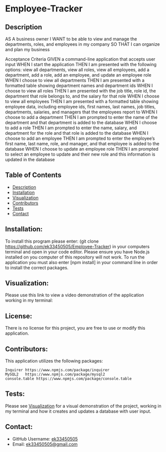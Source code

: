 # Employee-Tracker

## Description

AS A business owner
I WANT to be able to view and manage the departments, roles, and employees in my company
SO THAT I can organize and plan my business

Acceptance Criteria
GIVEN a command-line application that accepts user input
WHEN I start the application
THEN I am presented with the following options: view all departments, view all roles, view all employees, add a department, add a role, add an employee, and update an employee role
WHEN I choose to view all departments
THEN I am presented with a formatted table showing department names and department ids
WHEN I choose to view all roles
THEN I am presented with the job title, role id, the department that role belongs to, and the salary for that role
WHEN I choose to view all employees
THEN I am presented with a formatted table showing employee data, including employee ids, first names, last names, job titles, departments, salaries, and managers that the employees report to
WHEN I choose to add a department
THEN I am prompted to enter the name of the department and that department is added to the database
WHEN I choose to add a role
THEN I am prompted to enter the name, salary, and department for the role and that role is added to the database
WHEN I choose to add an employee
THEN I am prompted to enter the employee’s first name, last name, role, and manager, and that employee is added to the database
WHEN I choose to update an employee role
THEN I am prompted to select an employee to update and their new role and this information is updated in the database

 ## Table of Contents
  - [Description](#description)
  - [Installation](#installation)
  - [Visualization](#visualization)
  - [Contributors](#contributors)
  - [Tests](#tests)
  - [Contact](#contact)

  ## Installation: 
  To install this program please enter: (git clone https://github.com/ek33450505/Employee-Tracker) in your computers terminal and open in your code editor. Please ensure you have Node.js installed on you computer of this repository will not work. To run the application you must also enter [npm install] in your command line in order to install the correct packages.
 
  ## Visualization:

  Please use this link to view a video demonstration of the application working in my terminal:

 

  ## License: 

  There is no license for this project, you are free to use or modify this application.

  ## Contributors:
  
  This application utilizes the following packages:

    Inquirer https://www.npmjs.com/package/inquirer
    MySQL2   https://www.npmjs.com/package/mysql2
    console.table https://www.npmjs.com/package/console.table
  
  ## Tests:
  Please see [Visualization](#visualization) for a visual demonstration of the project, working in my terminal and how it creates and updates a database with user input.

  ## Contact:

  - GitHub Username: [ek33450505](https://github.com/ek33450505)
  - Email: ek33450505@gmail.com